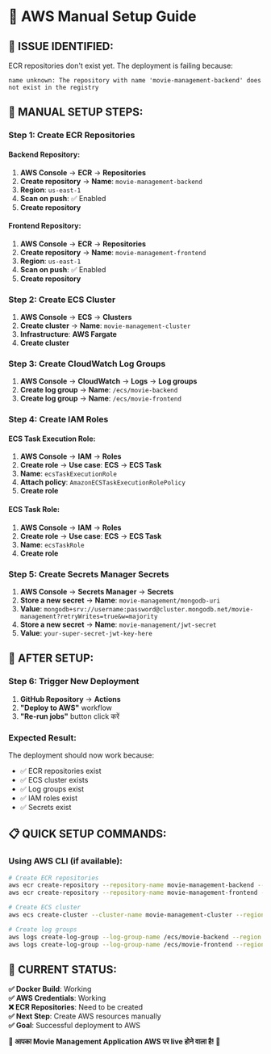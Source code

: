 # 🔧 AWS Manual Setup Guide

## **🚨 ISSUE IDENTIFIED:**
ECR repositories don't exist yet. The deployment is failing because:
```
name unknown: The repository with name 'movie-management-backend' does not exist in the registry
```

## **🔧 MANUAL SETUP STEPS:**

### **Step 1: Create ECR Repositories**

#### **Backend Repository:**
1. **AWS Console** → **ECR** → **Repositories**
2. **Create repository** → **Name**: `movie-management-backend`
3. **Region**: `us-east-1`
4. **Scan on push**: ✅ Enabled
5. **Create repository**

#### **Frontend Repository:**
1. **AWS Console** → **ECR** → **Repositories**
2. **Create repository** → **Name**: `movie-management-frontend`
3. **Region**: `us-east-1`
4. **Scan on push**: ✅ Enabled
5. **Create repository**

### **Step 2: Create ECS Cluster**

1. **AWS Console** → **ECS** → **Clusters**
2. **Create cluster** → **Name**: `movie-management-cluster`
3. **Infrastructure**: **AWS Fargate**
4. **Create cluster**

### **Step 3: Create CloudWatch Log Groups**

1. **AWS Console** → **CloudWatch** → **Logs** → **Log groups**
2. **Create log group** → **Name**: `/ecs/movie-backend`
3. **Create log group** → **Name**: `/ecs/movie-frontend`

### **Step 4: Create IAM Roles**

#### **ECS Task Execution Role:**
1. **AWS Console** → **IAM** → **Roles**
2. **Create role** → **Use case**: **ECS** → **ECS Task**
3. **Name**: `ecsTaskExecutionRole`
4. **Attach policy**: `AmazonECSTaskExecutionRolePolicy`
5. **Create role**

#### **ECS Task Role:**
1. **AWS Console** → **IAM** → **Roles**
2. **Create role** → **Use case**: **ECS** → **ECS Task**
3. **Name**: `ecsTaskRole`
4. **Create role**

### **Step 5: Create Secrets Manager Secrets**

1. **AWS Console** → **Secrets Manager** → **Secrets**
2. **Store a new secret** → **Name**: `movie-management/mongodb-uri`
3. **Value**: `mongodb+srv://username:password@cluster.mongodb.net/movie-management?retryWrites=true&w=majority`
4. **Store a new secret** → **Name**: `movie-management/jwt-secret`
5. **Value**: `your-super-secret-jwt-key-here`

## **🚀 AFTER SETUP:**

### **Step 6: Trigger New Deployment**
1. **GitHub Repository** → **Actions**
2. **"Deploy to AWS"** workflow
3. **"Re-run jobs"** button click करें

### **Expected Result:**
The deployment should now work because:
- ✅ ECR repositories exist
- ✅ ECS cluster exists
- ✅ Log groups exist
- ✅ IAM roles exist
- ✅ Secrets exist

## **📋 QUICK SETUP COMMANDS:**

### **Using AWS CLI (if available):**
```bash
# Create ECR repositories
aws ecr create-repository --repository-name movie-management-backend --region us-east-1
aws ecr create-repository --repository-name movie-management-frontend --region us-east-1

# Create ECS cluster
aws ecs create-cluster --cluster-name movie-management-cluster --region us-east-1

# Create log groups
aws logs create-log-group --log-group-name /ecs/movie-backend --region us-east-1
aws logs create-log-group --log-group-name /ecs/movie-frontend --region us-east-1
```

## **🎯 CURRENT STATUS:**

**✅ Docker Build**: Working  
**✅ AWS Credentials**: Working  
**❌ ECR Repositories**: Need to be created  
**✅ Next Step**: Create AWS resources manually  
**✅ Goal**: Successful deployment to AWS  

**🚀 आपका Movie Management Application AWS पर live होने वाला है! 🚀**
